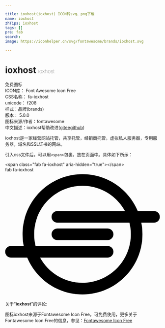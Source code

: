```yaml
---

title: ioxhost(ioxhost) ICON转svg、png下载
name: ioxhost
zhTips: ioxhost
tags: []
pre: fab
search: 
image: https://iconhelper.cn/svg/fontawesome/brands/ioxhost.svg

---
```


# ioxhost  <small style="font-size: 60%;font-weight: 100">ioxhost</small>


<div class="detail-page">
<p>
<span><span class="badge-success badge">免费图标</span> </span>
<br/>
<span>
ICON库：
<span class="badge-secondary badge">Font Awesome Icon Free</span> 
</span>
<br/>
<span>
CSS名称：
<span class="badge-secondary badge">fa-ioxhost</span> 
</span>
<br/>
<span>
unicode：
<span class="badge-secondary badge">f208</span> 
<copy-btn content='f208' btn-title=""></copy-btn>
<copy-btn :content='String.fromCodePoint(parseInt("f208", 16))' btn-title="复制U"></copy-btn>
</span><br/><span>样式：<span class="badge-light badge">品牌(brands)</span></span>
<br/>
<span>
版本：
<span class="badge-secondary badge">5.0.0</span> 
</span>
<br/>
<span>图标来源/作者：<span class="badge-light badge">fontawesome</span></span> 
<br/>
<span class="zh-detail">中文描述：<span class="badge-primary badge">ioxhost</span><span class="help-link"><span>帮助改进</span>(<a href="https://gitee.com/liuwave/icon-helper/edit/master/json/fontawesome/brands/ioxhost.json" target="_blank" rel="noopener noreferrer">gitee</a><a href="https://github.com/liuwave/icon-helper/edit/master/json/fontawesome/brands/ioxhost.json" target="_blank" rel="noopener noreferrer">github</a></span>)</span><br/>
</p>
</div><div class="description description alert alert-light">ioxhost是一家经营网站托管，共享托管，经销商托管，虚拟私人服务器，专用服务器，域名和SSL证书的网站。</div>
<div class="alert alert-dark">
  <i class="fab fa-ioxhost fa-xs"></i>
  <i class="fab fa-ioxhost fa-sm"></i>
  <i class="fab fa-ioxhost fa-lg"></i>
  <i class="fab fa-ioxhost fa-2x"></i>
  <i class="fab fa-ioxhost fa-3x"></i>
  <i class="fab fa-ioxhost fa-5x"></i>
  <i class="fab fa-ioxhost fa-7x"></i>
</div>
<div>
  <p>引入css文件后，可以用<code>&lt;span&gt;</code>包裹，放在页面中。具体如下所示：    
  </p>
  <div class="alert alert-primary" style="font-size: 14px">
    &lt;span class="fab fa-ioxhost" aria-hidden="true"&gt;&lt;/span&gt;
    <copy-btn content='<span class="fab fa-ioxhost" aria-hidden="true"></span>'></copy-btn>
  </div>
  <div class="alert alert-secondary">
    <i class="fab fa-ioxhost"
    style="font-size: 24px"
    aria-hidden="true"></i> fab fa-ioxhost
    <copy-btn content="fab fa-ioxhost" btn-title="复制图标名称"></copy-btn>
  </div>
</div>
<div id="svg" class="svg-wrap">
<svg xmlns="http://www.w3.org/2000/svg" viewBox="0 0 640 512"><path d="M616 160h-67.3C511.2 70.7 422.9 8 320 8 183 8 72 119 72 256c0 16.4 1.6 32.5 4.7 48H24c-13.3 0-24 10.8-24 24 0 13.3 10.7 24 24 24h67.3c37.5 89.3 125.8 152 228.7 152 137 0 248-111 248-248 0-16.4-1.6-32.5-4.7-48H616c13.3 0 24-10.8 24-24 0-13.3-10.7-24-24-24zm-96 96c0 110.5-89.5 200-200 200-75.7 0-141.6-42-175.5-104H424c13.3 0 24-10.8 24-24 0-13.3-10.7-24-24-24H125.8c-3.8-15.4-5.8-31.4-5.8-48 0-110.5 89.5-200 200-200 75.7 0 141.6 42 175.5 104H216c-13.3 0-24 10.8-24 24 0 13.3 10.7 24 24 24h298.2c3.8 15.4 5.8 31.4 5.8 48zm-304-24h208c13.3 0 24 10.7 24 24 0 13.2-10.7 24-24 24H216c-13.3 0-24-10.7-24-24 0-13.2 10.7-24 24-24z"/></svg>
</div>
<detail full-name='fa-ioxhost'></detail>
<div class="icon-detail__container">
<p>关于“<b>ioxhost</b>”的评论:</p>
</div>
<Vssue title="关于“ioxhost”的评论" />    
<div><p>图标ioxhost来源于Fontawesome Icon Free，可免费使用，更多关于  Fontawesome Icon Free的信息，参见：<a target="_blank" href="https://iconhelper.cn/fontawesome.html">Fontawesome Icon Free</a>
</p></div>
